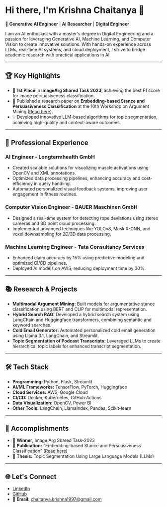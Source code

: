 # Hi there, I'm Krishna Chaitanya 👋

🌟 **Generative AI Engineer** | **AI Researcher** | **Digital Engineer**

I am an AI enthusiast with a master's degree in Digital Engineering and a passion for leveraging Generative AI, Machine Learning, and Computer Vision to create innovative solutions. With hands-on experience across LLMs, real-time AI systems, and cloud deployment, I strive to bridge academic research with practical applications in AI.

---

## 🏆 Key Highlights
- 🥇 **1st Place** in **ImageArg Shared Task 2023**, achieving the best F1 score for image persuasiveness classification.
- 📄 Published a research paper on **Embedding-based Stance and Persuasiveness Classification** at the 10th Workshop on Argument Mining ([Read here](https://aclanthology.org/2023.argmining-1.16/)).
- 💡 Developed innovative LLM-based algorithms for topic segmentation, achieving high-quality and context-aware outcomes.

---

## 💼 Professional Experience
### **AI Engineer** - Longtermhealth GmbH
- Created scalable solutions for visualizing muscle activations using OpenCV and XML annotations.
- Optimized data processing pipelines, enhancing accuracy and cost-efficiency in query handling.
- Automated personalized visual feedback systems, improving user engagement in fitness routines.

### **Computer Vision Engineer** - BAUER Maschinen GmbH
- Designed a real-time system for detecting rope deviations using stereo cameras and 3D point cloud processing.
- Implemented advanced techniques like YOLOv8, Mask R-CNN, and voxel downsampling for 2D/3D data processing.

### **Machine Learning Engineer** - Tata Consultancy Services
- Enhanced claim accuracy by 15% using predictive modeling and optimized CI/CD pipelines.
- Deployed AI models on AWS, reducing deployment time by 30%.

---

## 📚 Research & Projects
- **Multimodal Argument Mining:** Built models for argumentative stance classification using BERT and CLIP for multimodal representation.
- **Hybrid Search RAG:** Developed a hybrid search system using LangChain and Huggingface transformers, combining semantic and keyword searches.
- **Cold Email Generator:** Automated personalized cold email generation using Llama 3.1, LangChain, and Streamlit.
- **Topic Segmentation of Podcast Transcripts:** Leveraged LLMs to create hierarchical topic labels for enhanced transcript segmentation.

---

## 🛠️ Tech Stack
- **Programming:** Python, Flask, Streamlit
- **AI/ML Frameworks:** TensorFlow, PyTorch, Huggingface
- **Cloud Services:** AWS, Google Cloud
- **CI/CD:** Docker, Kubernetes, GitHub Actions
- **Data Visualization:** OpenCV, Power BI
- **Other Tools:** LangChain, LlamaIndex, Pandas, Scikit-learn

---

## 🌟 Accomplishments
- 🥇 **Winner**, Image Arg Shared Task-2023
- 📖 **Publication:** "Embedding-based Stance and Persuasiveness Classification" ([Read here](https://aclanthology.org/2023.argmining-1.16/))
- 🧠 **Thesis:** Topic Segmentation Using Large Language Models (LLMs)

---

## 🌐 Let's Connect
- [LinkedIn](https://www.linkedin.com/in/krishnachaitanya97)
- [GitHub](https://github.com/AI-synergy)
- 📧 **Email:** chaitanya.krishna1997@gmail.com


